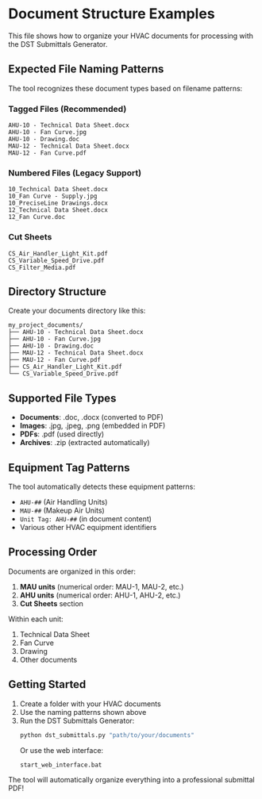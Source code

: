 # Document Structure Examples

This file shows how to organize your HVAC documents for processing with the DST Submittals Generator.

## Expected File Naming Patterns

The tool recognizes these document types based on filename patterns:

### Tagged Files (Recommended)
```
AHU-10 - Technical Data Sheet.docx
AHU-10 - Fan Curve.jpg
AHU-10 - Drawing.doc
MAU-12 - Technical Data Sheet.docx
MAU-12 - Fan Curve.pdf
```

### Numbered Files (Legacy Support)
```
10_Technical Data Sheet.docx
10_Fan Curve - Supply.jpg
10_PreciseLine Drawings.docx
12_Technical Data Sheet.docx
12_Fan Curve.doc
```

### Cut Sheets
```
CS_Air_Handler_Light_Kit.pdf
CS_Variable_Speed_Drive.pdf
CS_Filter_Media.pdf
```

## Directory Structure

Create your documents directory like this:

```
my_project_documents/
├── AHU-10 - Technical Data Sheet.docx
├── AHU-10 - Fan Curve.jpg
├── AHU-10 - Drawing.doc
├── MAU-12 - Technical Data Sheet.docx
├── MAU-12 - Fan Curve.pdf
├── CS_Air_Handler_Light_Kit.pdf
└── CS_Variable_Speed_Drive.pdf
```

## Supported File Types

- **Documents**: .doc, .docx (converted to PDF)
- **Images**: .jpg, .jpeg, .png (embedded in PDF)
- **PDFs**: .pdf (used directly)
- **Archives**: .zip (extracted automatically)

## Equipment Tag Patterns

The tool automatically detects these equipment patterns:

- `AHU-##` (Air Handling Units)
- `MAU-##` (Makeup Air Units)
- `Unit Tag: AHU-##` (in document content)
- Various other HVAC equipment identifiers

## Processing Order

Documents are organized in this order:
1. **MAU units** (numerical order: MAU-1, MAU-2, etc.)
2. **AHU units** (numerical order: AHU-1, AHU-2, etc.)
3. **Cut Sheets** section

Within each unit:
1. Technical Data Sheet
2. Fan Curve
3. Drawing
4. Other documents

## Getting Started

1. Create a folder with your HVAC documents
2. Use the naming patterns shown above
3. Run the DST Submittals Generator:
   ```bash
   python dst_submittals.py "path/to/your/documents"
   ```
   Or use the web interface:
   ```bash
   start_web_interface.bat
   ```

The tool will automatically organize everything into a professional submittal PDF!